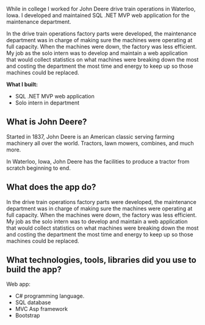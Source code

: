 While in college I worked for John Deere drive train operations in Waterloo, Iowa. I developed and maintained SQL .NET MVP web application for the maintenance department.

In the drive train operations factory parts were developed, the maintenance department was in charge of making sure the machines were operating at full capacity. When the machines were down, the factory was less efficient. My job as the solo intern was to develop and maintain a web application that would collect statistics on what machines were breaking down the most and costing the department the most time and energy to keep up so those machines could be replaced.

**What I built:**

* SQL .NET MVP web application
* Solo intern in department

## What is John Deere?

Started in 1837, John Deere is an American classic serving farming machinery all over the world. Tractors, lawn mowers, combines, and much more.

In Waterloo, Iowa, John Deere has the facilities to produce a tractor from scratch beginning to end.

## What does the app do?

In the drive train operations factory parts were developed, the maintenance department was in charge of making sure the machines were operating at full capacity. When the machines were down, the factory was less efficient. My job as the solo intern was to develop and maintain a web application that would collect statistics on what machines were breaking down the most and costing the department the most time and energy to keep up so those machines could be replaced.

## What technologies, tools, libraries did you use to build the app?

Web app:

* C# programming language.
* SQL database
* MVC Asp framework
* Bootstrap
